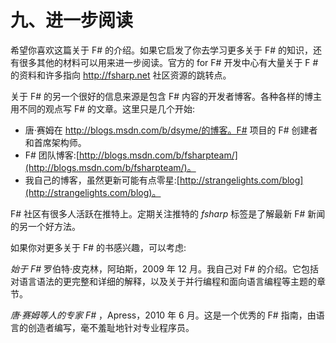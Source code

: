 # 九、进一步阅读

希望你喜欢这篇关于 F# 的介绍。如果它启发了你去学习更多关于 F# 的知识，还有很多其他的材料可以用来进一步阅读。官方的 for F# 开发中心有大量关于 F #的资料和许多指向 http://fsharp.net 社区资源的跳转点。

关于 F# 的另一个很好的信息来源是包含 F# 内容的开发者博客。各种各样的博主用不同的观点写 F# 的文章。这里只是几个开始:

*   唐·赛姆在 http://blogs.msdn.com/b/dsyme/的博客。F# 项目的 F# 创建者和首席架构师。
*   F# 团队博客:[http://blogs.msdn.com/b/fsharpteam/](http://blogs.msdn.com/b/fsharpteam/)。
*   我自己的博客，虽然更新可能有点零星:[http://strangelights.com/blog](http://strangelights.com/blog)。

F# 社区有很多人活跃在推特上。定期关注推特的 *fsharp* 标签是了解最新 F# 新闻的另一个好方法。

如果你对更多关于 F# 的书感兴趣，可以考虑:

*始于 F#* 罗伯特·皮克林，阿珀斯，2009 年 12 月。我自己对 F# 的介绍。它包括对语言语法的更完整和详细的解释，以及关于并行编程和面向语言编程等主题的章节。

*唐·赛姆等人的专家 F#* ，Apress，2010 年 6 月。这是一个优秀的 F# 指南，由语言的创造者编写，毫不羞耻地针对专业程序员。